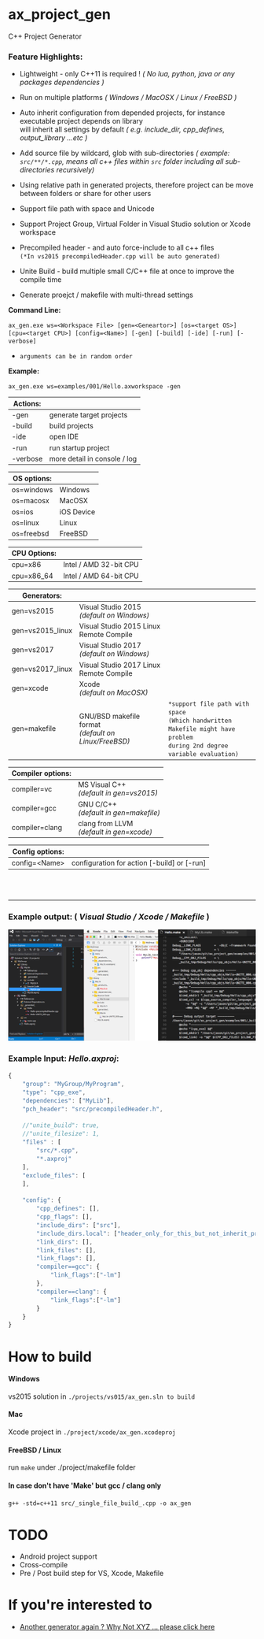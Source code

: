 # ax_project_gen
C++ Project Generator

### Feature Highlights:
* Lightweight - only C++11 is required ! *( No lua, python, java or any packages dependencies )*<br>

* Run on multiple platforms *( Windows / MacOSX / Linux / FreeBSD )*

* Auto inherit configuration from depended projects, for instance executable project depends on library<br>
will inherit all settings by default *( e.g. include_dir, cpp_defines, output_library ...etc )*

* Add source file by wildcard, glob with sub-directories *( example: ```src/**/*.cpp```,
means all c++ files within `src` folder including all sub-directories recursively)*

* Using relative path in generated projects, therefore project can be move between folders or share for other users

* Support file path with space and Unicode

* Support Project Group, Virtual Folder in Visual Studio solution or Xcode workspace

* Precompiled header - and auto force-include to all c++ files<br>
`(*In vs2015 precompiledHeader.cpp will be auto generated)`

* Unite Build - build multiple small C/C++ file at once to improve the compile time

* Generate proejct / makefile with multi-thread settings


**Command Line:**
```
ax_gen.exe ws=<Workspace File> [gen=<Geneartor>] [os=<target OS>] [cpu=<target CPU>] [config=<Name>] [-gen] [-build] [-ide] [-run] [-verbose] 
```
- `arguments can be in random order`

**Example:**
```
ax_gen.exe ws=examples/001/Hello.axworkspace -gen
```

|**Actions:**||
|-----------|------------------------------|
| -gen	    | generate target projects     |
| -build    | build projects               |
| -ide	    | open IDE                     |
| -run	    | run startup project          |
| -verbose  | more detail in console / log |

|**OS options:**||
|------------|------------|
| os=windows | Windows    |
| os=macosx  | MacOSX     |
| os=ios     | iOS Device |
| os=linux   | Linux      |
| os=freebsd | FreeBSD    |

|**CPU Options:**||
|------------|------------|
| cpu=x86    | Intel / AMD 32-bit CPU  |
| cpu=x86_64 | Intel / AMD 64-bit CPU  |

|**Generators:**|||
|------------------|-----------------------------------------|---|
| gen=vs2015       | Visual Studio 2015<br>*(default on Windows)*  ||
| gen=vs2015_linux | Visual Studio 2015 Linux Remote Compile ||
| gen=vs2017       | Visual Studio 2017<br>*(default on Windows)*  ||
| gen=vs2017_linux | Visual Studio 2017 Linux Remote Compile ||
| gen=xcode        | Xcode<br>*(default on MacOSX)* ||
| gen=makefile     | GNU/BSD makefile format<br>*(default on Linux/FreeBSD)* | `*support file path with space` <br>`(Which handwritten Makefile might have problem`<br>`during 2nd degree variable evaluation)` |

|**Compiler options:**||
|----------------|-----------------|
| compiler=vc    | MS Visual C++<br>*(default in gen=vs2015)*  |
| compiler=gcc   | GNU C/C++<br>*(default in gen=makefile)*    |
| compiler=clang | clang from LLVM<br>*(default in gen=xcode)* |

|**Config options:**||
|---|---|
| config=&lt;Name&gt; | configuration for action [-build] or [-run] |

<br>
<br>

--------

### Example output: ( *Visual Studio / Xcode / Makefile* )
![Visual Studio Solution](doc/ScreenShots/2017-04-03.png)

### Example Input: *Hello.axproj*:
```javascript
{
	"group": "MyGroup/MyProgram",
	"type": "cpp_exe",
	"dependencies": ["MyLib"],
	"pch_header": "src/precompiledHeader.h",

	//"unite_build": true,
	//"unite_filesize": 1,
	"files" : [
		"src/*.cpp",
		"*.axproj"
	],
	"exclude_files": [
	],		

	"config": {
		"cpp_defines": [],
		"cpp_flags": [],
		"include_dirs": ["src"],
		"include_dirs.local": ["header_only_for_this_but_not_inherit_projects"],
		"link_dirs": [],
		"link_files": [],
		"link_flags": [],
		"compiler==gcc": {
			"link_flags":["-lm"]			
		},
		"compiler==clang": {
			"link_flags":["-lm"]			
		}
	}
}

```
# How to build
#### Windows
vs2015 solution in ```./projects/vs015/ax_gen.sln to build```
#### Mac
Xcode project in ```./project/xcode/ax_gen.xcodeproj```
#### FreeBSD / Linux
run `make` under ./project/makefile folder
#### In case don't have 'Make' but gcc / clang only
```g++ -std=c++11 src/_single_file_build_.cpp -o ax_gen```

# TODO
* Android project support
* Cross-compile
* Pre / Post build step for VS, Xcode, Makefile

# If you're interested to
* [Another generator again ? Why Not XYZ ... please click here](doc/Why_Not_XYZ.md)
